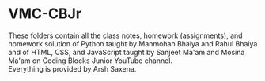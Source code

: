 # VMC-CBJr
These folders contain all the class notes, homework (assignments), and homework solution of Python taught by Manmohan Bhaiya and Rahul Bhaiya and of HTML, CSS, and JavaScript taught by Sanjeet Ma'am and Mosina Ma'am on Coding Blocks Junior YouTube channel. <br>
Everything is provided by Arsh Saxena.
